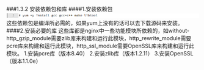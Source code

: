 ###1.3.2 安装依赖包和库
####1.安装依赖包
![](/assets/QQ图片20180119115453.png)
这些依赖包是编译所必需的，如果yum上没有的话可以去下载源码来安装。
####2.安装必要的库
这些库都是nginx中一些功能模块所依赖的，如without-http_gzip_module需要zlib库来构建和运行此模块，http_rewrite_module需要pcre库来构建和运行此模块，http_ssl_module需要OpenSSL库来构建和运行此模块。
1.安装pcre库（版本8.40）
2.安装zlib库（版本1.2.11）
3.安装OpenSSL（版本1.1.0e）